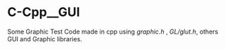 # C-Cpp__GUI
Some Graphic Test Code made in cpp using *graphic.h* , *GL/glut.h*, others GUI and Graphic libraries.

